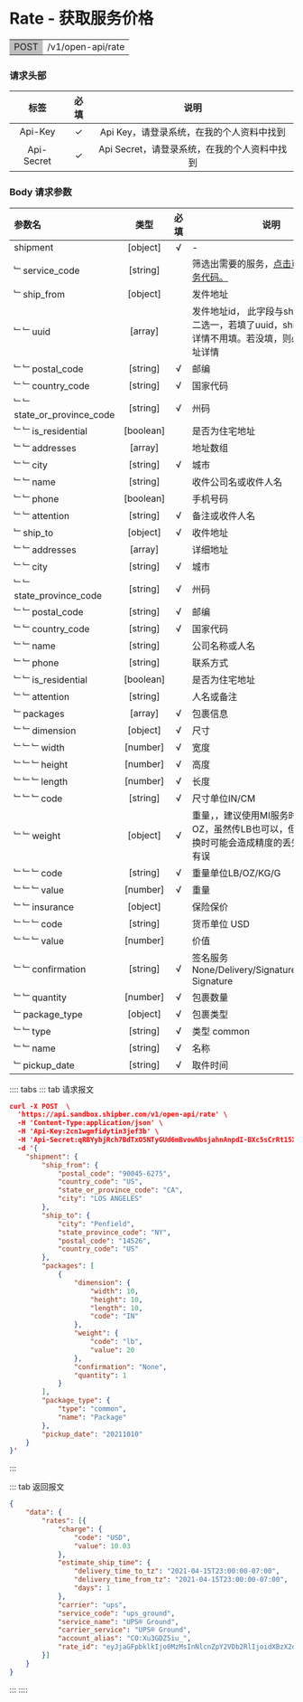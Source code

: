# Rate - 获取服务价格

<table><tr><td bgcolor=#bdbdbd>POST</td><td>/v1/open-api/rate</td></tr></table>


### 请求头部

|   标签    | 必填	 |                         说明	                          |
| :--------: | :------: | :----------------------------------------------------------: |
|  Api-Key   |   ✓     |  Api Key，请登录系统，在我的个人资料中找到|
| Api-Secret |   ✓     | Api Secret，请登录系统，在我的个人资料中找到 |



### Body 请求参数


| 参数名                  |   类型    | 必填 | 说明                                                 |
| :------------------------- | :-------: | :------: | ------------------------------------------------------------ |
| shipment                   | [object]  |    √     | -                                                            |
| ﹂service_code             | [string]  |          | 筛选出需要的服务，[点击可查看所有服务代码。](./Service_Code.md) |
| ﹂ship_from                | [object]  |          | 发件地址                                                          |
| ﹂﹂uuid                   |  [array]  |          | 发件地址id， 此字段与ship from 详情二选一，若填了uuid，ship_from地址详情不用填。若没填，则必须填以下地址详情 |
| ﹂﹂postal_code            | [string]  |    √     | 邮编                                                  |
| ﹂﹂country_code           | [string]  |    √     | 国家代码                                                    |
| ﹂﹂state_or_province_code | [string]  |    √     | 州码                |
| ﹂﹂is_residential         | [boolean] |          | 是否为住宅地址 |
| ﹂﹂addresses              |  [array]  |          | 地址数组                                                  |
| ﹂﹂city                   | [string]  |    √     | 城市                                                            |
| ﹂﹂name                   | [string]  |          | 收件公司名或收件人名                 |
| ﹂﹂phone                  | [boolean] |          | 手机号码                                                |
| ﹂﹂attention              | [string]  |    √     | 备注或收件人名                      |
| ﹂ship_to                  | [object]  |    √     | 收件地址                                                         |
| ﹂﹂addresses              |  [array]  |          | 详细地址                                                 |
| ﹂﹂city                   | [string]  |    √     | 城市                                                    |
| ﹂﹂state_province_code    | [string]  |    √     | 州码               |
| ﹂﹂postal_code            | [string]  |    √     | 邮编                                                  |
| ﹂﹂country_code           | [string]  |    √     | 国家代码                                                    |
| ﹂﹂name                   | [string]  |          | 公司名称或人名                |
| ﹂﹂phone                  | [string]  |          | 联系方式                 |
| ﹂﹂is_residential         | [boolean] |          | 是否为住宅地址 |
| ﹂﹂attention              | [string]  |          | 人名或备注                      |
| ﹂packages                 |  [array]  |    √     | 包裹信息                                                        |
| ﹂﹂dimension              | [object]  |    √     | 尺寸                                                         |
| ﹂﹂﹂width                | [number]  |    √     | 宽度                                                           |
| ﹂﹂﹂height               | [number]  |    √     | 高度                                                           |
| ﹂﹂﹂length               | [number]  |    √     | 长度                                                         |
| ﹂﹂﹂code                 | [string]  |    √     | 尺寸单位IN/CM                                |
| ﹂﹂weight                 | [object]  |    √     | 重量，，建议使用MI服务时该字段传OZ，虽然传LB也可以，但是在单位转换时可能会造成精度的丢失，导致计价有误                        |
| ﹂﹂﹂code                 | [string]  |    √     | 重量单位LB/OZ/KG/G                           |
| ﹂﹂﹂value                | [number]  |    √     | 重量                           |
| ﹂﹂insurance              | [object]  |          | 保险保价                                                        |
| ﹂﹂﹂code                 | [string]  |          | 货币单位 USD                                              |
| ﹂﹂﹂value                | [number]  |          | 价值                                                       |
| ﹂﹂confirmation           | [string]  |    √     | 签名服务 None/Delivery/Signature/Adult/Direct Signature     |
| ﹂﹂quantity               | [number]  |    √     | 包裹数量                                             |
| ﹂package_type             | [object]  |    √     | 包裹类型                                                          |
| ﹂﹂type                   | [string]  |    √     | 类型 common                                               |
| ﹂﹂name                   | [string]  |    √     | 名称                                              |
| ﹂pickup_date              | [string]  |    √     | 取件时间                                                          |




:::: tabs 
::: tab 请求报文

```json
curl -X POST  \
  'https://api.sandbox.shipber.com/v1/open-api/rate' \
  -H 'Content-Type:application/json' \
  -H 'Api-Key:2cn1wgmfidytin3jef3b' \
  -H 'Api-Secret:qRBYybjRch7BdTxO5NTyGUd6mBvowNbsjahnAnpdI-BXc5sCrRt15XGr-hc9oY7C' \
  -d '{
    "shipment": {
        "ship_from": {
            "postal_code": "90045-6275",
            "country_code": "US",
            "state_or_province_code": "CA",
            "city": "LOS ANGELES"
        },
        "ship_to": {
            "city": "Penfield",
            "state_province_code": "NY",
            "postal_code": "14526",
            "country_code": "US"
        },
        "packages": [
            {
                "dimension": {
                    "width": 10,
                    "height": 10,
                    "length": 10,
                    "code": "IN"
                },
                "weight": {
                    "code": "lb",
                    "value": 20
                },
                "confirmation": "None",
                "quantity": 1
            }
        ],
        "package_type": {
            "type": "common",
            "name": "Package"
        },
        "pickup_date": "20211010"
    }
}'
```

:::

::: tab 返回报文

```json
{
    "data": {
        "rates": [{
            "charge": {
                "code": "USD",
                "value": 10.03
            },
            "estimate_ship_time": {
                "delivery_time_to_tz": "2021-04-15T23:00:00-07:00",
                "delivery_time_from_tz": "2021-04-15T23:00:00-07:00",
                "days": 1
            },
            "carrier": "ups",
            "service_code": "ups_ground",
            "service_name": "UPS® Ground",
            "carrier_service": "UPS® Ground",
            "account_alias": "CO:Xu3GDZ5iu_",
            "rate_id": "eyJjaGFpbklkIjo0MzMsInNlcnZpY2VDb2RlIjoidXBzX2dyb3VuZCJ9"
        }]
    }
}
```



:::
::::